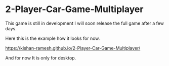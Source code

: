 # 2-Player-Car-Game-Multiplayer

This game is still in development I will soon release the full game after a few days.


Here this is the example how it looks for now.

https://kishan-ramesh.github.io/2-Player-Car-Game-Multiplayer/

And for now It is only for desktop.

